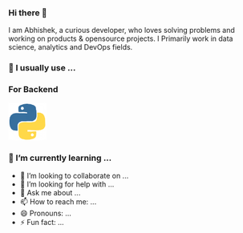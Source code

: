 ### Hi there 👋
I am Abhishek, a curious developer, who loves solving problems and working on products & opensource projects. 
I Primarily work in  data science, analytics and DevOps fields.

### 🔭 I usually use ...

### For Backend
<p float="left">
   <a href="https://www.python.org/" target="_blank" >
    <img src="https://raw.githubusercontent.com/122abhi/122abhi/main/assets/giphy.gif"  height="75" />
  </a>
</p>

### 🌱 I’m currently learning ...

- 👯 I’m looking to collaborate on ...
- 🤔 I’m looking for help with ...
- 💬 Ask me about ...
- 📫 How to reach me: ...
- 😄 Pronouns: ...
- ⚡ Fun fact: ...


<!--
**122abhi/122abhi** is a ✨ _special_ ✨ repository because its `README.md` (this file) appears on your GitHub profile.
-->

<!--
Here are some ideas to get you started:

- 🔭 I’m currently working on ...
- 🌱 I’m currently learning ...
- 👯 I’m looking to collaborate on ...
- 🤔 I’m looking for help with ...
- 💬 Ask me about ...
- 📫 How to reach me: ...
- 😄 Pronouns: ...
- ⚡ Fun fact: ...

-->